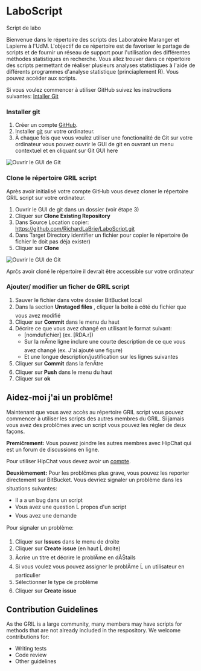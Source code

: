 # LaboScript
Script de labo


Bienvenue dans le répertoire des scripts des Laboratoire Maranger et Lapierre à l'UdM. L'objectif de ce répertoire est de favoriser le partage de scripts et de fournir un réseau de support pour l'utilisation des différentes méthodes statistiques en recherche. 
Vous allez trouver dans ce répertoire des scripts permettant de réaliser plusieurs analyses statistiques à l'aide de différents programmes d'analyse statistique (princiaplement R). Vous pouvez accéder aux scripts.

Si vous voulez commencer à utiliser GitHub suivez les instructions suivantes: [Intaller Git](https://github.com/RichardLaBrie/LaboScript/blob/master/InstructionsGit.md)
 

### Installer git

1. Créer un compte [GitHub](www.github.com). 
2. Installer [git](https://git-scm.com/) sur votre ordinateur.
3. À chaque fois que vous voulez utiliser une fonctionalité de Git sur votre ordinateur vous pouvez ouvrir le GUI de git en ouvrant un menu contextuel et en cliquant sur Git GUI here

![Ouvrir le GUI de Git](https://github.com/RichardLaBrie/LaboScript/blob/master/Images/Inst1.png)

### Clone le répertoire GRIL script 
Après avoir initialisé votre compte GitHub vous devez cloner le répertoire GRIL script sur votre ordinateur. 

1. Ouvrir le GUI de git dans un dossier (voir étape 3) 
2. Cliquer sur **Clone Existing Repository** 
3. Dans Source Location copier: https://github.com/RichardLaBrie/LaboScript.git
4. Dans Target Directory identifier un fichier pour copier le répertoire (le fichier le doit pas déja exister)
5. Cliquer sur **Clone**

![Ouvrir le GUI de Git](https://github.com/RichardLaBrie/LaboScript/blob/master/Images/Inst2.png)


Aprčs avoir cloné le répertoire il devrait être accessible sur votre ordinateur


### Ajouter/ modifier un ficher de GRIL script

1. Sauver le fichier dans votre dossier BitBucket local
2. Dans la section **Unstaged files** , cliquer la boite à côté du fichier que vous avez modifié
3. Cliquer sur **Commit** dans le menu du haut
4. Décrire ce que vous avez changé en utilisant le format suivant: 
    * [nomdufichier] (ex. [RDA.r])
    * Sur la mÄme ligne inclure une courte description de ce que vous avez changé (ex. J'ai ajouté une figure)
    * Et une longue description/justification sur les lignes suivantes
5. Cliquer sur **Commit** dans la fenÄtre
6. Cliquer sur **Push** dans le menu du haut
7. Cliquer sur **ok**

## Aidez-moi j'ai un problčme!

 Maintenant que vous avez accès au répertoire GRIL script vous pouvez commencer à utiliser les scripts des autres membres du GRIL. Si jamais vous avez des problčmes avec un script vous pouvez les régler de deux façons. 

**Premičrement:** Vous pouvez joindre les autres membres avec HipChat qui est un forum de discussions en ligne. 

Pour utiliser HipChat vous devez avoir un  [compte](https://www.hipchat.com/invite/557670/19fd6dfb681a58ea11742fc82192bcdd?utm_campaign=company_room_link).


**Deuxièmement:** Pour les problčmes plus grave, vous pouvez les reporter directement sur BitBucket. Vous devriez signaler un problème dans les situations suivantes:
* Il a a un bug dans un script
* Vous avez une question Ĺ propos d'un script
* Vous avez une demande 


Pour signaler un problème:

1. Cliquer sur **Issues** dans le menu de droite
2. Cliquer sur **Create issue** (en haut Ĺ droite)
3. Ăcrire un titre et décrire le problÄme en dĂŠtails
4. Si vous voulez vous pouvez assigner le problÄme Ĺ un utilisateur en particulier 
5. Sélectionner le type de problème
6. Cliquer sur **Create issue**
 
## Contribution Guidelines ##

As the GRIL is a large community, many members may have scripts for methods that are not already included in the respository. We welcome contributions for:

* Writing tests
* Code review
* Other guidelines
